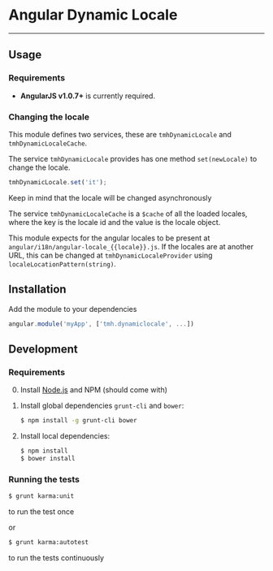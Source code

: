 # Angular Dynamic Locale

***

## Usage

### Requirements

* **AngularJS v1.0.7+** is currently required.

### Changing the locale

This module defines two services, these are `tmhDynamicLocale` and
`tmhDynamicLocaleCache`.

The service `tmhDynamicLocale` provides has one method `set(newLocale)` to
change the locale.

```javascript
tmhDynamicLocale.set('it');
```

Keep in mind that the locale will be changed asynchronously 


The service `tmhDynamicLocaleCache` is a `$cache` of all the loaded locales,
where the key is the locale id and the value is the locale object.


This module expects for the angular locales to be present at
`angular/i18n/angular-locale_{{locale}}.js`.
If the locales are at another URL, this can be changed at
`tmhDynamicLocaleProvider` using `localeLocationPattern(string)`.


## Installation

Add the module to your dependencies

```javascript
angular.module('myApp', ['tmh.dynamiclocale', ...])
```


## Development

### Requirements

0. Install [Node.js](http://nodejs.org/) and NPM (should come with)

1. Install global dependencies `grunt-cli` and `bower`:

    ```bash
    $ npm install -g grunt-cli bower
    ```

2. Install local dependencies:

    ```bash
    $ npm install
    $ bower install
    ```

### Running the tests

```bash
$ grunt karma:unit
```
to run the test once

or

```bash
$ grunt karma:autotest
```
to run the tests continuously


